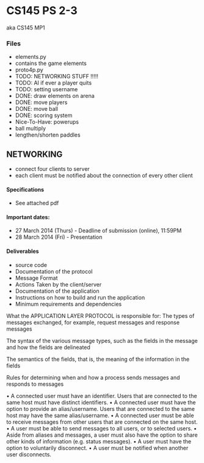 CS145 PS 2-3
========

aka CS145 MP1

### Files ###
* elements.py
 * contains the game elements
* proto4p.py
 * TODO: NETWORKING STUFF !!!!!
 * TODO: AI if ever a player quits
 * TODO: setting username
 * DONE: draw elements on arena
 * DONE: move players
 * DONE: move ball
 * DONE: scoring system
 * Nice-To-Have: powerups
  * ball multiply
  * lengthen/shorten paddles

## NETWORKING ##
* connect four clients to server
* each client must be notified about the connection of every other client



#### Specifications ####
* See attached pdf

#### Important dates: ####
* 27 March 2014 (Thurs) - Deadline of submission (online), 11:59PM
* 28 March 2014 (Fri) - Presentation

#### Deliverables ####
* source code
* Documentation of the protocol
 * Message Format
 * Actions Taken by the client/server
* Documentation of the application
 * Instructions on how to build and run the application
 * Minimum requirements and dependencies


What the APPLICATION LAYER PROTOCOL is responsible for:
The types of messages exchanged, for example, request messages and response
messages

The syntax of the various message types, such as the fields in the message and
how the fields are delineated

The semantics of the fields, that is, the meaning of the information in the fields

Rules for determining when and how a process sends messages and responds to
messages

• A connected user must have an identifier. Users that are connected to the same host must have 
distinct identifiers.
• A connected user must have the option to provide an alias/username. Users that are connected to
the same host may have the same alias/username.
• A connected user must be able to receive messages from other users that are connected on the 
same host.
• A user must be able to send messages to all users, or to selected users.
• Aside from aliases and messages, a user must also have the option to share other kinds of 
information (e.g. status messages).
• A user must have the option to voluntarily disconnect.
• A user must be notified when another user disconnects.